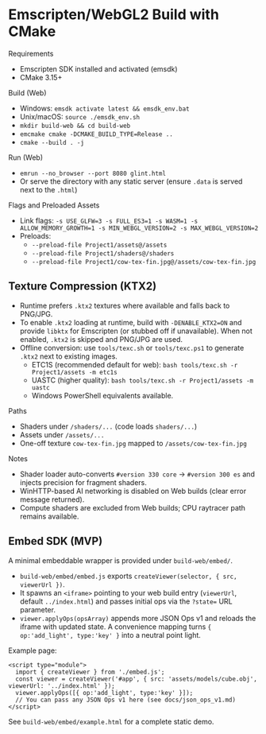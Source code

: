 Emscripten/WebGL2 Build with CMake
==================================

Requirements
- Emscripten SDK installed and activated (emsdk)
- CMake 3.15+

Build (Web)
- Windows: `emsdk activate latest && emsdk_env.bat`
- Unix/macOS: `source ./emsdk_env.sh`
- `mkdir build-web && cd build-web`
- `emcmake cmake -DCMAKE_BUILD_TYPE=Release ..`
- `cmake --build . -j`

Run (Web)
- `emrun --no_browser --port 8080 glint.html`
- Or serve the directory with any static server (ensure `.data` is served next to the `.html`)

Flags and Preloaded Assets
- Link flags: `-s USE_GLFW=3 -s FULL_ES3=1 -s WASM=1 -s ALLOW_MEMORY_GROWTH=1 -s MIN_WEBGL_VERSION=2 -s MAX_WEBGL_VERSION=2`
- Preloads:
  - `--preload-file Project1/assets@/assets`
  - `--preload-file Project1/shaders@/shaders`
  - `--preload-file Project1/cow-tex-fin.jpg@/assets/cow-tex-fin.jpg`

Texture Compression (KTX2)
--------------------------

- Runtime prefers `.ktx2` textures where available and falls back to PNG/JPG.
- To enable `.ktx2` loading at runtime, build with `-DENABLE_KTX2=ON` and provide `libktx` for Emscripten (or stubbed off if unavailable). When not enabled, `.ktx2` is skipped and PNG/JPG are used.
- Offline conversion: use `tools/texc.sh` or `tools/texc.ps1` to generate `.ktx2` next to existing images.
  - ETC1S (recommended default for web): `bash tools/texc.sh -r Project1/assets -m etc1s`
  - UASTC (higher quality): `bash tools/texc.sh -r Project1/assets -m uastc`
  - Windows PowerShell equivalents available.

Paths
- Shaders under `/shaders/...` (code loads `shaders/...`)
- Assets under `/assets/...`
- One-off texture `cow-tex-fin.jpg` mapped to `/assets/cow-tex-fin.jpg`

Notes
- Shader loader auto-converts `#version 330 core` → `#version 300 es` and injects precision for fragment shaders.
- WinHTTP-based AI networking is disabled on Web builds (clear error message returned).
- Compute shaders are excluded from Web builds; CPU raytracer path remains available.

Embed SDK (MVP)
----------------

A minimal embeddable wrapper is provided under `build-web/embed/`.

- `build-web/embed/embed.js` exports `createViewer(selector, { src, viewerUrl })`.
- It spawns an `<iframe>` pointing to your web build entry (`viewerUrl`, default `../index.html`) and passes initial ops via the `?state=` URL parameter.
- `viewer.applyOps(opsArray)` appends more JSON Ops v1 and reloads the iframe with updated state. A convenience mapping turns `{ op:'add_light', type:'key' }` into a neutral point light.

Example page:

```
<script type="module">
  import { createViewer } from './embed.js';
  const viewer = createViewer('#app', { src: 'assets/models/cube.obj', viewerUrl: '../index.html' });
  viewer.applyOps([{ op:'add_light', type:'key' }]);
  // You can pass any JSON Ops v1 here (see docs/json_ops_v1.md)
</script>
```

See `build-web/embed/example.html` for a complete static demo.
